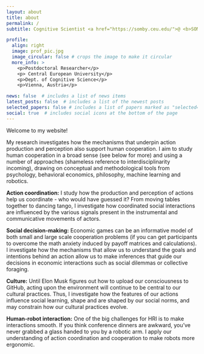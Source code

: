 ```yaml
---
layout: about
title: about
permalink: /
subtitle: Cognitive Scientist <a href="https://somby.ceu.edu/">@ <b>SOMBY lab</b></a>

profile:
  align: right
  image: prof_pic.jpg
  image_circular: false # crops the image to make it circular
  more_info: >
    <p>Postdoctoral Researcher</p>
    <p> Central European University</p>
    <p>Dept. of Cognitive Science</p>
    <p>Vienna, Austria</p>

news: false  # includes a list of news items
latest_posts: false  # includes a list of the newest posts
selected_papers: false # includes a list of papers marked as "selected={true}"
social: true  # includes social icons at the bottom of the page
---
```


Welcome to my website!

My research investigates how the mechanisms that underpin action production and perception also support human cooperation. I aim to study human cooperation in a broad sense (see below for more) and using a number of approaches (shameless reference to interdisciplinarity incoming), drawing on conceptual and methodological tools from psychology, behavioral economics, philosophy, machine learning and robotics.

**Action coordination:**
I study how the production and perception of actions help us coordinate -  who would have guessed it? From moving tables together to dancing tango, I investigate how coordinated social interactions are influenced by the various signals present in the instrumental and communicative movements of actors.


**Social decision-making:**
 Economic games can be an informative model of both small and large scale cooperation problems (if you can get participants to overcome the math anxiety induced by payoff matrices and calculations). I investigate how the mechanisms that allow us to understand the goals and intentions behind an action allow us to make inferences that guide our decisions in economic interactions such as social dilemmas or collective foraging.

**Culture:**
Until Elon Musk figures out how to upload our consciousness to GitHub, acting upon the environment will continue to be central to our cultural practices. Thus, I investigate how the features of our actions influence social learning, shape and are shaped by our social norms, and may constrain how our cultural practices evolve.

**Human-robot interaction:**
One of the big challenges for HRI is to make interactions smooth. If you think conference dinners are awkward, you’ve never grabbed a glass handed to you by a robotic arm. I apply our understanding of action coordination and cooperation to make robots more ergonomic.
